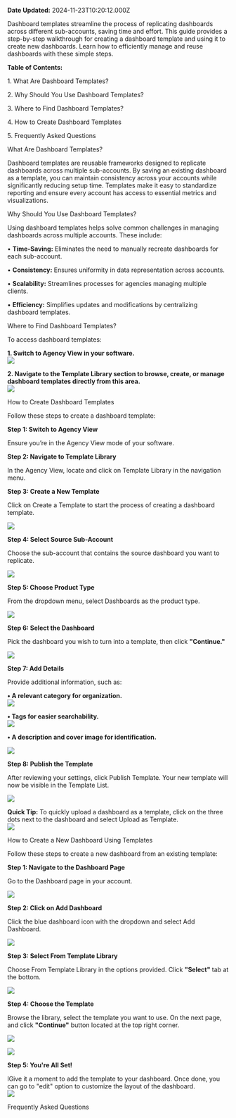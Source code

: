 **Date Updated:** 2024-11-23T10:20:12.000Z
  
  
Dashboard templates streamline the process of replicating dashboards across different sub-accounts, saving time and effort. This guide provides a step-by-step walkthrough for creating a dashboard template and using it to create new dashboards. Learn how to efficiently manage and reuse dashboards with these simple steps.

  
**Table of Contents:**

  
 1\. What Are Dashboard Templates?

 2\. Why Should You Use Dashboard Templates?

 3\. Where to Find Dashboard Templates?

 4\. How to Create Dashboard Templates

 5\. Frequently Asked Questions

  
What Are Dashboard Templates?

Dashboard templates are reusable frameworks designed to replicate dashboards across multiple sub-accounts. By saving an existing dashboard as a template, you can maintain consistency across your accounts while significantly reducing setup time. Templates make it easy to standardize reporting and ensure every account has access to essential metrics and visualizations.

  
Why Should You Use Dashboard Templates?

Using dashboard templates helps solve common challenges in managing dashboards across multiple accounts. These include:

  
 • **Time-Saving:** Eliminates the need to manually recreate dashboards for each sub-account.

 • **Consistency:** Ensures uniformity in data representation across accounts.

 • **Scalability:** Streamlines processes for agencies managing multiple clients.

 • **Efficiency:** Simplifies updates and modifications by centralizing dashboard templates.

  
Where to Find Dashboard Templates?

To access dashboard templates:

  
 **1\. Switch to Agency View in your software.**  
![](https://s3.amazonaws.com/cdn.freshdesk.com/data/helpdesk/attachments/production/155036893465/original/zC-uteTZSrL6caX1j_IF7fksDNArS2Xgvg.jpeg?1732105688)

  
**2\. Navigate to the Template Library section to browse, create, or manage dashboard templates directly from this area.**  
![](https://s3.amazonaws.com/cdn.freshdesk.com/data/helpdesk/attachments/production/155036893664/original/aSh44oIlB68E80eX5VpAVoPa09NR1gV55w.jpeg?1732105785)

  
How to Create Dashboard Templates

Follow these steps to create a dashboard template:

  
**Step 1: Switch to Agency View**

Ensure you’re in the Agency View mode of your software.

  
**Step 2: Navigate to Template Library**

In the Agency View, locate and click on Template Library in the navigation menu.

  
**Step 3: Create a New Template**

Click on Create a Template to start the process of creating a dashboard template.

![](https://s3.amazonaws.com/cdn.freshdesk.com/data/helpdesk/attachments/production/155036897041/original/B7pJ-TN9r0WNmxSZ028tB5lcK_DdlSDW0w.png?1732107773)  

**Step 4: Select Source Sub-Account**

Choose the sub-account that contains the source dashboard you want to replicate.

![](https://s3.amazonaws.com/cdn.freshdesk.com/data/helpdesk/attachments/production/155036897716/original/9PRJ6YnqGpdzWyLw9FdVSh1pPj-3QtZsfA.png?1732108216)  

**Step 5: Choose Product Type**

From the dropdown menu, select Dashboards as the product type.

![](https://s3.amazonaws.com/cdn.freshdesk.com/data/helpdesk/attachments/production/155036897834/original/pUuTYcRGcrXL1QBmLjMMzfqC6LJ2KC5KFg.png?1732108261)  

**Step 6: Select the Dashboard**

Pick the dashboard you wish to turn into a template, then click **"Continue."**

![](https://s3.amazonaws.com/cdn.freshdesk.com/data/helpdesk/attachments/production/155036897857/original/FTNHAM7f2ygt_IufNCIuxSa5cnx9mtHbiQ.png?1732108278)  

**Step 7: Add Details**

Provide additional information, such as:  
  
 **• A relevant category for organization.**  
![](https://s3.amazonaws.com/cdn.freshdesk.com/data/helpdesk/attachments/production/155036899452/original/PlF760Xvbgz9C4vcgLis6EExy83K77P5sg.png?1732108902)  

 **• Tags for easier searchability.**  
![](https://s3.amazonaws.com/cdn.freshdesk.com/data/helpdesk/attachments/production/155036899471/original/JVRVbn1Oko7qh4nJ1d8VTQS90_53VCQbtA.png?1732108917)  

 **• A description and cover image for identification.**

![](https://s3.amazonaws.com/cdn.freshdesk.com/data/helpdesk/attachments/production/155036899485/original/b3lh7NEebELBRlHMDriPLVirt42ZK8hCHA.png?1732108931)  

**Step 8: Publish the Template**

After reviewing your settings, click Publish Template. Your new template will now be visible in the Template List.

![](https://s3.amazonaws.com/cdn.freshdesk.com/data/helpdesk/attachments/production/155036899821/original/hLNDvYlWcHjYW9MOcYx6Il8QS-k-TPtGQw.png?1732109092)  

**Quick Tip:** To quickly upload a dashboard as a template, click on the three dots next to the dashboard and select Upload as Template.  
![](https://s3.amazonaws.com/cdn.freshdesk.com/data/helpdesk/attachments/production/155036900022/original/1hykCR5ZeYgTfSchJOLQCkR3vZFMsvgeXA.png?1732109241)

  
How to Create a New Dashboard Using Templates

Follow these steps to create a new dashboard from an existing template:

  
**Step 1: Navigate to the Dashboard Page**

Go to the Dashboard page in your account.

![](https://s3.amazonaws.com/cdn.freshdesk.com/data/helpdesk/attachments/production/155036911788/original/wuDnSQSmSOf1SSmhL-74-OqBwXimugW1qg.jpeg?1732116459)

  
**Step 2: Click on Add Dashboard**

Click the blue dashboard icon with the dropdown and select Add Dashboard.

![](https://s3.amazonaws.com/cdn.freshdesk.com/data/helpdesk/attachments/production/155036911822/original/KYi6Tj02T44UotbPFUOHlfuTZYYZIZVhuw.jpeg?1732116485)  

**Step 3: Select From Template Library**

Choose From Template Library in the options provided. Click **"Select"** tab at the bottom.

![](https://s3.amazonaws.com/cdn.freshdesk.com/data/helpdesk/attachments/production/155036911837/original/BSvIJyNxIXChq5MasxFtT8g-TMMD-TXrmQ.png?1732116513)  

**Step 4: Choose the Template**

Browse the library, select the template you want to use. On the next page, and click **"Continue"** button located at the top right corner.

![](https://s3.amazonaws.com/cdn.freshdesk.com/data/helpdesk/attachments/production/155036911959/original/7rjOdESaBxQOMwGvnMeWyuZpkuFy3hXGiw.jpeg?1732116557)

  
![](https://s3.amazonaws.com/cdn.freshdesk.com/data/helpdesk/attachments/production/155036934283/original/kPaqe0LuAhFx4p8dWi9ql77xuKSFrzKlxw.jpeg?1732164073)
  
  
**Step 5: You're All Set!**

lGive it a moment to add the template to your dashboard. Once done, you can go to "edit" option to customize the layout of the dashboard.  
![](https://s3.amazonaws.com/cdn.freshdesk.com/data/helpdesk/attachments/production/155036934046/original/rUghA-9aglhaJkKB2lymqKwFpqiZWGvNRw.jpeg?1732163012)  
  
Frequently Asked Questions

  